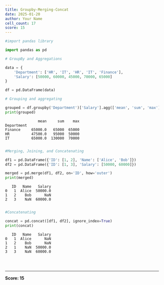 ```yaml
---
title: Groupby-Merging-Concat
date: 2025-01-20
author: Your Name
cell_count: 17
score: 15
---
```


```python
#import pandas library
```


```python
import pandas as pd
```


```python
# GroupBy and Aggregations
```


```python
data = {
    'Department': ['HR', 'IT', 'HR', 'IT', 'Finance'],
    'Salary': [50000, 60000, 45000, 70000, 65000]
}

```


```python
df = pd.DataFrame(data)
```


```python
# Grouping and aggregating
```


```python
grouped = df.groupby('Department')['Salary'].agg(['mean', 'sum', 'max'])
print(grouped)
```

                   mean     sum    max
    Department                        
    Finance     65000.0   65000  65000
    HR          47500.0   95000  50000
    IT          65000.0  130000  70000



```python

```


```python
#Merging, Joining, and Concatenating
```


```python
df1 = pd.DataFrame({'ID': [1, 2], 'Name': ['Alice', 'Bob']})
df2 = pd.DataFrame({'ID': [1, 3], 'Salary': [50000, 60000]})
```


```python
merged = pd.merge(df1, df2, on='ID', how='outer')
print(merged)
```

       ID   Name   Salary
    0   1  Alice  50000.0
    1   2    Bob      NaN
    2   3    NaN  60000.0



```python

```


```python
#Concatenating
```


```python
concat = pd.concat([df1, df2], ignore_index=True)
print(concat)
```

       ID   Name   Salary
    0   1  Alice      NaN
    1   2    Bob      NaN
    2   1    NaN  50000.0
    3   3    NaN  60000.0



```python

```


```python

```


```python

```


---
**Score: 15**
